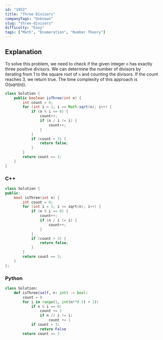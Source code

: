 ```yaml
---
id: "1952"
title: "Three Divisors"
companyTags: "Unknown"
slug: "three-divisors"
difficulty: "Easy"
tags: ["Math", "Enumeration", "Number Theory"]
---
```


## Explanation
To solve this problem, we need to check if the given integer `n` has exactly three positive divisors. We can determine the number of divisors by iterating from 1 to the square root of `n` and counting the divisors. If the count reaches 3, we return true. The time complexity of this approach is O(sqrt(n)).
```java
class Solution {
    public boolean isThree(int n) {
        int count = 0;
        for (int i = 1; i <= Math.sqrt(n); i++) {
            if (n % i == 0) {
                count++;
                if (n / i != i) {
                    count++;
                }
            }
            if (count > 3) {
                return false;
            }
        }
        return count == 3;
    }
}
```

### C++
```cpp
class Solution {
public:
    bool isThree(int n) {
        int count = 0;
        for (int i = 1; i <= sqrt(n); i++) {
            if (n % i == 0) {
                count++;
                if (n / i != i) {
                    count++;
                }
            }
            if (count > 3) {
                return false;
            }
        }
        return count == 3;
    }
};
```

### Python
```python
class Solution:
    def isThree(self, n: int) -> bool:
        count = 0
        for i in range(1, int(n**0.5) + 1):
            if n % i == 0:
                count += 1
                if n // i != i:
                    count += 1
            if count > 3:
                return False
        return count == 3
```